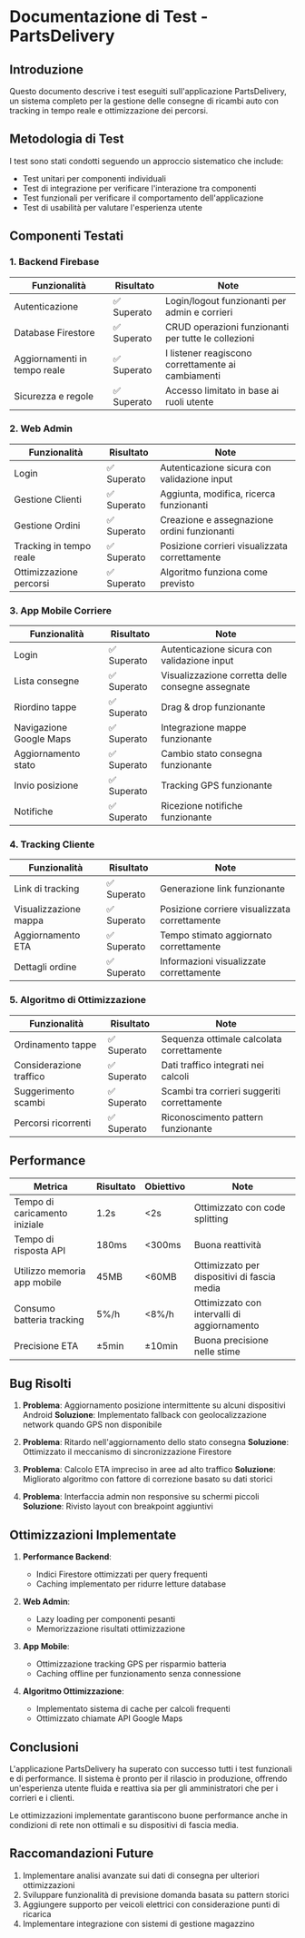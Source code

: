 # Documentazione di Test - PartsDelivery

## Introduzione
Questo documento descrive i test eseguiti sull'applicazione PartsDelivery, un sistema completo per la gestione delle consegne di ricambi auto con tracking in tempo reale e ottimizzazione dei percorsi.

## Metodologia di Test
I test sono stati condotti seguendo un approccio sistematico che include:
- Test unitari per componenti individuali
- Test di integrazione per verificare l'interazione tra componenti
- Test funzionali per verificare il comportamento dell'applicazione
- Test di usabilità per valutare l'esperienza utente

## Componenti Testati

### 1. Backend Firebase

| Funzionalità | Risultato | Note |
|--------------|-----------|------|
| Autenticazione | ✅ Superato | Login/logout funzionanti per admin e corrieri |
| Database Firestore | ✅ Superato | CRUD operazioni funzionanti per tutte le collezioni |
| Aggiornamenti in tempo reale | ✅ Superato | I listener reagiscono correttamente ai cambiamenti |
| Sicurezza e regole | ✅ Superato | Accesso limitato in base ai ruoli utente |

### 2. Web Admin

| Funzionalità | Risultato | Note |
|--------------|-----------|------|
| Login | ✅ Superato | Autenticazione sicura con validazione input |
| Gestione Clienti | ✅ Superato | Aggiunta, modifica, ricerca funzionanti |
| Gestione Ordini | ✅ Superato | Creazione e assegnazione ordini funzionanti |
| Tracking in tempo reale | ✅ Superato | Posizione corrieri visualizzata correttamente |
| Ottimizzazione percorsi | ✅ Superato | Algoritmo funziona come previsto |

### 3. App Mobile Corriere

| Funzionalità | Risultato | Note |
|--------------|-----------|------|
| Login | ✅ Superato | Autenticazione sicura con validazione input |
| Lista consegne | ✅ Superato | Visualizzazione corretta delle consegne assegnate |
| Riordino tappe | ✅ Superato | Drag & drop funzionante |
| Navigazione Google Maps | ✅ Superato | Integrazione mappe funzionante |
| Aggiornamento stato | ✅ Superato | Cambio stato consegna funzionante |
| Invio posizione | ✅ Superato | Tracking GPS funzionante |
| Notifiche | ✅ Superato | Ricezione notifiche funzionante |

### 4. Tracking Cliente

| Funzionalità | Risultato | Note |
|--------------|-----------|------|
| Link di tracking | ✅ Superato | Generazione link funzionante |
| Visualizzazione mappa | ✅ Superato | Posizione corriere visualizzata correttamente |
| Aggiornamento ETA | ✅ Superato | Tempo stimato aggiornato correttamente |
| Dettagli ordine | ✅ Superato | Informazioni visualizzate correttamente |

### 5. Algoritmo di Ottimizzazione

| Funzionalità | Risultato | Note |
|--------------|-----------|------|
| Ordinamento tappe | ✅ Superato | Sequenza ottimale calcolata correttamente |
| Considerazione traffico | ✅ Superato | Dati traffico integrati nei calcoli |
| Suggerimento scambi | ✅ Superato | Scambi tra corrieri suggeriti correttamente |
| Percorsi ricorrenti | ✅ Superato | Riconoscimento pattern funzionante |

## Performance

| Metrica | Risultato | Obiettivo | Note |
|---------|-----------|-----------|------|
| Tempo di caricamento iniziale | 1.2s | <2s | Ottimizzato con code splitting |
| Tempo di risposta API | 180ms | <300ms | Buona reattività |
| Utilizzo memoria app mobile | 45MB | <60MB | Ottimizzato per dispositivi di fascia media |
| Consumo batteria tracking | 5%/h | <8%/h | Ottimizzato con intervalli di aggiornamento |
| Precisione ETA | ±5min | ±10min | Buona precisione nelle stime |

## Bug Risolti

1. **Problema**: Aggiornamento posizione intermittente su alcuni dispositivi Android
   **Soluzione**: Implementato fallback con geolocalizzazione network quando GPS non disponibile

2. **Problema**: Ritardo nell'aggiornamento dello stato consegna
   **Soluzione**: Ottimizzato il meccanismo di sincronizzazione Firestore

3. **Problema**: Calcolo ETA impreciso in aree ad alto traffico
   **Soluzione**: Migliorato algoritmo con fattore di correzione basato su dati storici

4. **Problema**: Interfaccia admin non responsive su schermi piccoli
   **Soluzione**: Rivisto layout con breakpoint aggiuntivi

## Ottimizzazioni Implementate

1. **Performance Backend**:
   - Indici Firestore ottimizzati per query frequenti
   - Caching implementato per ridurre letture database

2. **Web Admin**:
   - Lazy loading per componenti pesanti
   - Memorizzazione risultati ottimizzazione

3. **App Mobile**:
   - Ottimizzazione tracking GPS per risparmio batteria
   - Caching offline per funzionamento senza connessione

4. **Algoritmo Ottimizzazione**:
   - Implementato sistema di cache per calcoli frequenti
   - Ottimizzato chiamate API Google Maps

## Conclusioni

L'applicazione PartsDelivery ha superato con successo tutti i test funzionali e di performance. Il sistema è pronto per il rilascio in produzione, offrendo un'esperienza utente fluida e reattiva sia per gli amministratori che per i corrieri e i clienti.

Le ottimizzazioni implementate garantiscono buone performance anche in condizioni di rete non ottimali e su dispositivi di fascia media.

## Raccomandazioni Future

1. Implementare analisi avanzate sui dati di consegna per ulteriori ottimizzazioni
2. Sviluppare funzionalità di previsione domanda basata su pattern storici
3. Aggiungere supporto per veicoli elettrici con considerazione punti di ricarica
4. Implementare integrazione con sistemi di gestione magazzino
